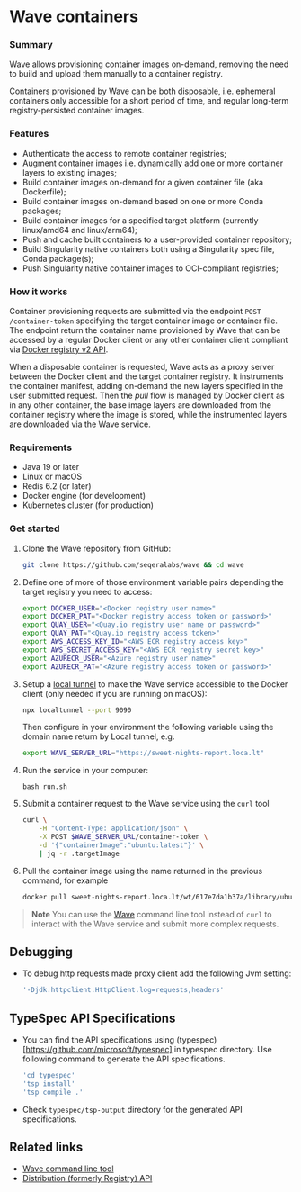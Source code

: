 # Wave containers

### Summary
Wave allows provisioning container images on-demand, removing the need
to build and upload them manually to a container registry.

Containers provisioned by Wave can be both disposable, i.e. ephemeral containers only
accessible for a short period of time, and regular long-term registry-persisted container
images.

### Features

* Authenticate the access to remote container registries;
* Augment container images i.e. dynamically add one or more container layers to existing images;
* Build container images on-demand for a given container file (aka Dockerfile);
* Build container images on-demand based on one or more Conda packages;
* Build container images for a specified target platform (currently linux/amd64 and linux/arm64);
* Push and cache built containers to a user-provided container repository;
* Build Singularity native containers both using a Singularity spec file, Conda package(s);
* Push Singularity native container images to OCI-compliant registries;


### How it works

Container provisioning requests are submitted via the endpoint `POST /container-token` specifying the target
container image or container file. The endpoint return the container name provisioned by Wave that can be accessed
by a regular Docker client or any other container client compliant via [Docker registry v2 API](https://docs.docker.com/registry/spec/api/).

When a disposable container is requested, Wave acts as a proxy server between the Docker client and the target container
registry. It instruments the container manifest, adding on-demand the new layers specified in the user submitted request.
Then the *pull* flow is managed by Docker client as in any other container, the base image layers are downloaded from the
container registry where the image is stored, while the instrumented layers are downloaded via the Wave service.


### Requirements

* Java 19 or later
* Linux or macOS
* Redis 6.2 (or later)
* Docker engine (for development)
* Kubernetes cluster (for production)

### Get started

1.  Clone the Wave repository from GitHub:

    ```bash
    git clone https://github.com/seqeralabs/wave && cd wave
    ```

2. Define one of more of those environment variable pairs depending the target registry you need to access:

    ```bash
    export DOCKER_USER="<Docker registry user name>"
    export DOCKER_PAT="<Docker registry access token or password>"
    export QUAY_USER="<Quay.io registry user name or password>"
    export QUAY_PAT="<Quay.io registry access token>"
    export AWS_ACCESS_KEY_ID="<AWS ECR registry access key>"
    export AWS_SECRET_ACCESS_KEY="<AWS ECR registry secret key>"
    export AZURECR_USER="<Azure registry user name>"
    export AZURECR_PAT="<Azure registry access token or password>"
    ```

3.  Setup a [local tunnel](https://github.com/localtunnel/localtunnel) to make the Wave service accessible to the Docker client (only needed if you are running on macOS):

    ```bash
    npx localtunnel --port 9090
    ```

    Then configure in your environment the following variable using the domain name return by Local tunnel, e.g.

    ```bash
    export WAVE_SERVER_URL="https://sweet-nights-report.loca.lt"
    ```

4. Run the service in your computer:

    ```
    bash run.sh
    ```

4.  Submit a container request to the Wave service using the `curl` tool

    ```bash
    curl \
        -H "Content-Type: application/json" \
        -X POST $WAVE_SERVER_URL/container-token \
        -d '{"containerImage":"ubuntu:latest"}' \
        | jq -r .targetImage
    ```

5. Pull the container image using the name returned in the previous command, for example

    ```bash
    docker pull sweet-nights-report.loca.lt/wt/617e7da1b37a/library/ubuntu:latest
    ```


> **Note**
> You can use the [Wave](https://github.com/seqeralabs/wave-cli) command line tool instead of `curl` to interact with
> the Wave service and submit more complex requests.

## Debugging

-   To debug http requests made proxy client add the following Jvm setting:

    ```bash
    '-Djdk.httpclient.HttpClient.log=requests,headers'
    ```

## TypeSpec API Specifications

- You can find the API specifications using (typespec)[https://github.com/microsoft/typespec] in typespec directory. Use following command to generate the API specifications.

    ```bash
    'cd typespec'
    'tsp install'
    'tsp compile .'
    ```

- Check `typespec/tsp-output` directory for the generated API specifications.

## Related links
* [Wave command line tool](https://github.com/seqeralabs/wave-cli)
* [Distribution (formerly Registry) API](https://distribution.github.io/distribution/spec/api/)

